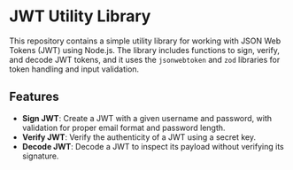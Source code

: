 # JWT Utility Library

This repository contains a simple utility library for working with JSON Web Tokens (JWT) using Node.js. 
The library includes functions to sign, verify, and decode JWT tokens, and it uses the `jsonwebtoken` and `zod` libraries for token handling and input validation.

## Features

- **Sign JWT**: Create a JWT with a given username and password, with validation for proper email format and password length.
- **Verify JWT**: Verify the authenticity of a JWT using a secret key.
- **Decode JWT**: Decode a JWT to inspect its payload without verifying its signature.
